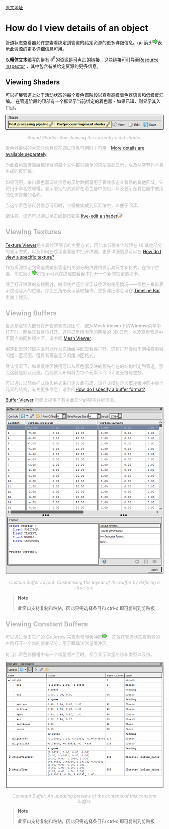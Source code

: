 [原文地址](https://renderdoc.org/docs/how/how_object_details.html)

# How do I view details of an object

管道状态查看器允许您查看绑定到管道的给定资源的更多详细信息。go 箭头![戈罗](action_hover.png)表示此资源的更多详细信息可用。

以**粗体文本**编写的带有 ![关联](link.png)的资源是可点击的链接，这些链接可引导至[Resource Inspector](https://renderdoc.org/docs/window/resource_inspector.html) ，其中包含有关给定资源的更多信息。

## Viewing Shaders

可以扩展管道上处于活动状态的每个着色器阶段以查看高级着色器语言和低级反汇编。 在管道阶段的顶部有一个框显示当前绑定的着色器 - 如果已知，则显示其入口点。

<img src="CurrentShader.png">

<p align=center><font color=#B8B8B8 ><i>Bound Shader: Box showing the currently used shader.</i></p>

着色器提供的大部分信息仅在调试信息可用时才可用。[More details are available separately](https://renderdoc.org/docs/how/how_debug_shader.html)。

为此着色器传递给编译器的每个文件都以简单的语法高亮显示，以及从字节码本身生成的反汇编。

如果可用，来自着色器调试信息的反射数据将用于管线状态查看器的其他区域。它将用于命名纹理槽，显示绑定的资源将在着色器中使用，以及显示在着色器中使用的任何常量的名称。

当这个着色器反射信息可用时，它将被集成到反汇编中，以便于阅读。

请注意，您还可以通过单击编辑按钮来 [live-edit a shader](https://renderdoc.org/docs/how/how_edit_shader.html)![page_white_edit](page_white_edit.png)。

## Viewing Textures

 [Texture Viewer](https://renderdoc.org/docs/window/texture_viewer.html)是查看纹理细节的主要方式，因此本节将关注纹理在 UI 其他部分的显示方式，以及如何在纹理查看器中打开纹理。更多详细信息可以在 [How do I view a specific texture?](https://renderdoc.org/docs/how/how_view_texture.html).

作为资源绑定到管道或输出管道相关部分的纹理将显示其尺寸和格式。在每个位置，前进箭头![戈罗](action_hover.png)将指示可以在纹理查看器中打开一个新的锁定选项卡。

除了打开纹理的新视图外，时间线栏还会显示该纹理的使用情况——绿色三角形表示纹理写入的位置，绿色三角形表示读取操作。更多详细信息可在 [Timeline Bar](https://renderdoc.org/docs/window/timeline_bar.html)页面上找到。

## Viewing Buffers

当从顶点输入部分打开管道状态视图时，或从**Mesh Viewer**下的**Window**菜单中打开时，网格查看器将打开。这将显示所表示的网格的 3D 显示，以及查看管道中不同点的网格缓冲区。请参阅 [Mesh Viewer](https://renderdoc.org/docs/window/mesh_viewer.html)。

绑定到管道的缓冲区可以作为原始缓冲区查看器打开。这将打开类似于网格查看器的缓冲区视图，但具有可自定义的缓冲区格式。

默认情况下，如果缓冲区使用可以从着色器反映的预先存在的结构绑定到管道，那么这将是默认设置，否则默认布局将为每个元素 4 个 32 位无符号整数。

可以通过以简单样式输入格式来自定义此布局，该样式模仿定义概述缓冲区中单个元素的结构，有关更多信息，请参阅[How do I specify a buffer format?](https://renderdoc.org/docs/how/how_buffer_format.html).

 [Buffer Viewer](https://renderdoc.org/docs/window/buffer_viewer.html) 页面上提供了有关此部分的更多详细信息。

<img src="AOSBuffer.png">

<p align=center><font color=#B8B8B8 ><i>Custom Buffer Layout: Customising the layout of the buffer by defining a structure.</i></p>

> **Note**
>
> 此窗口支持复制和粘贴，因此只需选择条目和 ctrl-c 即可复制到剪贴板

## Viewing Constant Buffers

可以通过单击它们的 Go Arrow 来查看常量缓冲区![戈罗](action_hover.png)。这将在管道状态查看器的右侧打开一个新的停靠部分，用于跟踪该常量缓冲区。

每当此着色器插槽中有一个常量缓冲区时，都会显示常量名称和类型以及值。

<img src="SOABuffer.png">

<p align=center><font color=#B8B8B8 ><i>Constant Buffer: An updating preview of the contents of this constant buffer.</i></p>

> **Note**
>
> 此窗口支持复制和粘贴，因此只需选择条目和 ctrl-c 即可复制到剪贴板